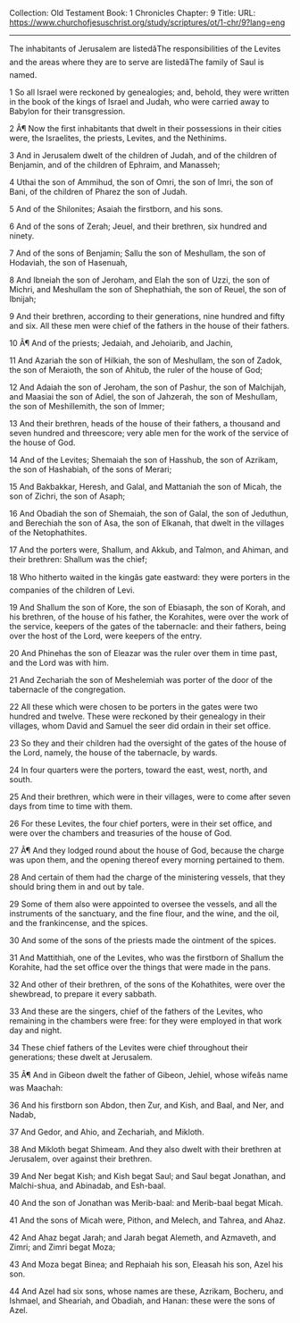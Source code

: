 Collection: Old Testament
Book: 1 Chronicles
Chapter: 9
Title: 
URL: https://www.churchofjesuschrist.org/study/scriptures/ot/1-chr/9?lang=eng

---

The inhabitants of Jerusalem are listedâThe responsibilities of the Levites and the areas where they are to serve are listedâThe family of Saul is named.

1 So all Israel were reckoned by genealogies; and, behold, they were written in the book of the kings of Israel and Judah, who were carried away to Babylon for their transgression.

2 Â¶ Now the first inhabitants that dwelt in their possessions in their cities were, the Israelites, the priests, Levites, and the Nethinims.

3 And in Jerusalem dwelt of the children of Judah, and of the children of Benjamin, and of the children of Ephraim, and Manasseh;

4 Uthai the son of Ammihud, the son of Omri, the son of Imri, the son of Bani, of the children of Pharez the son of Judah.

5 And of the Shilonites; Asaiah the firstborn, and his sons.

6 And of the sons of Zerah; Jeuel, and their brethren, six hundred and ninety.

7 And of the sons of Benjamin; Sallu the son of Meshullam, the son of Hodaviah, the son of Hasenuah,

8 And Ibneiah the son of Jeroham, and Elah the son of Uzzi, the son of Michri, and Meshullam the son of Shephathiah, the son of Reuel, the son of Ibnijah;

9 And their brethren, according to their generations, nine hundred and fifty and six. All these men were chief of the fathers in the house of their fathers.

10 Â¶ And of the priests; Jedaiah, and Jehoiarib, and Jachin,

11 And Azariah the son of Hilkiah, the son of Meshullam, the son of Zadok, the son of Meraioth, the son of Ahitub, the ruler of the house of God;

12 And Adaiah the son of Jeroham, the son of Pashur, the son of Malchijah, and Maasiai the son of Adiel, the son of Jahzerah, the son of Meshullam, the son of Meshillemith, the son of Immer;

13 And their brethren, heads of the house of their fathers, a thousand and seven hundred and threescore; very able men for the work of the service of the house of God.

14 And of the Levites; Shemaiah the son of Hasshub, the son of Azrikam, the son of Hashabiah, of the sons of Merari;

15 And Bakbakkar, Heresh, and Galal, and Mattaniah the son of Micah, the son of Zichri, the son of Asaph;

16 And Obadiah the son of Shemaiah, the son of Galal, the son of Jeduthun, and Berechiah the son of Asa, the son of Elkanah, that dwelt in the villages of the Netophathites.

17 And the porters were, Shallum, and Akkub, and Talmon, and Ahiman, and their brethren: Shallum was the chief;

18 Who hitherto waited in the kingâs gate eastward: they were porters in the companies of the children of Levi.

19 And Shallum the son of Kore, the son of Ebiasaph, the son of Korah, and his brethren, of the house of his father, the Korahites, were over the work of the service, keepers of the gates of the tabernacle: and their fathers, being over the host of the Lord, were keepers of the entry.

20 And Phinehas the son of Eleazar was the ruler over them in time past, and the Lord was with him.

21 And Zechariah the son of Meshelemiah was porter of the door of the tabernacle of the congregation.

22 All these which were chosen to be porters in the gates were two hundred and twelve. These were reckoned by their genealogy in their villages, whom David and Samuel the seer did ordain in their set office.

23 So they and their children had the oversight of the gates of the house of the Lord, namely, the house of the tabernacle, by wards.

24 In four quarters were the porters, toward the east, west, north, and south.

25 And their brethren, which were in their villages, were to come after seven days from time to time with them.

26 For these Levites, the four chief porters, were in their set office, and were over the chambers and treasuries of the house of God.

27 Â¶ And they lodged round about the house of God, because the charge was upon them, and the opening thereof every morning pertained to them.

28 And certain of them had the charge of the ministering vessels, that they should bring them in and out by tale.

29 Some of them also were appointed to oversee the vessels, and all the instruments of the sanctuary, and the fine flour, and the wine, and the oil, and the frankincense, and the spices.

30 And some of the sons of the priests made the ointment of the spices.

31 And Mattithiah, one of the Levites, who was the firstborn of Shallum the Korahite, had the set office over the things that were made in the pans.

32 And other of their brethren, of the sons of the Kohathites, were over the shewbread, to prepare it every sabbath.

33 And these are the singers, chief of the fathers of the Levites, who remaining in the chambers were free: for they were employed in that work day and night.

34 These chief fathers of the Levites were chief throughout their generations; these dwelt at Jerusalem.

35 Â¶ And in Gibeon dwelt the father of Gibeon, Jehiel, whose wifeâs name was Maachah:

36 And his firstborn son Abdon, then Zur, and Kish, and Baal, and Ner, and Nadab,

37 And Gedor, and Ahio, and Zechariah, and Mikloth.

38 And Mikloth begat Shimeam. And they also dwelt with their brethren at Jerusalem, over against their brethren.

39 And Ner begat Kish; and Kish begat Saul; and Saul begat Jonathan, and Malchi-shua, and Abinadab, and Esh-baal.

40 And the son of Jonathan was Merib-baal: and Merib-baal begat Micah.

41 And the sons of Micah were, Pithon, and Melech, and Tahrea, and Ahaz.

42 And Ahaz begat Jarah; and Jarah begat Alemeth, and Azmaveth, and Zimri; and Zimri begat Moza;

43 And Moza begat Binea; and Rephaiah his son, Eleasah his son, Azel his son.

44 And Azel had six sons, whose names are these, Azrikam, Bocheru, and Ishmael, and Sheariah, and Obadiah, and Hanan: these were the sons of Azel.
